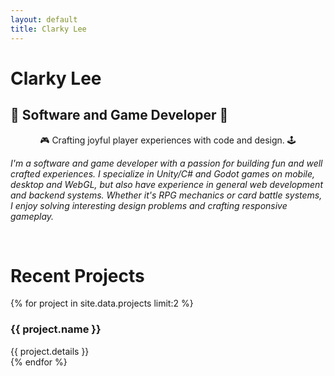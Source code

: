 ```yaml
---
layout: default
title: Clarky Lee
---
```

# Clarky Lee

## 🐧 Software and Game Developer 🐻

<p align=center>🎮 Crafting joyful player experiences with code and design. 🕹️</p>

_I'm a software and game developer with a passion for building fun and well crafted experiences. I specialize in Unity/C# and Godot games on mobile, desktop and WebGL, but also have experience in general web development and backend systems. Whether it's RPG mechanics or card battle systems, I enjoy solving interesting design problems and crafting responsive gameplay._

<br>

# Recent Projects
{% for project in site.data.projects limit:2 %}
### {{ project.name }}
{{ project.details }}
<br>
{% endfor %}